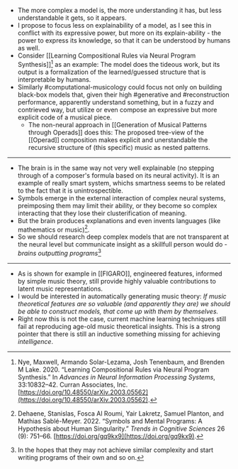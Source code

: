 - The more complex a model is, the more understanding it has, but less understandable it gets, so it appears.
- I propose to focus less on explainability of a model, as I see this in conflict with its expressive power, but more on its explain-ability - the power to express its knowledge, so that it can be understood by humans as well. 
- Consider [[Learning Compositional Rules via Neural Program Synthesis]][^@nyeLearningCompositionalRules2020] as an example: The model does the tideous work, but its output is a formalization of the learned/guessed structure that is interpretable by humans. 
- Similarly #computational-musicology could focus not only on building black-box models that, given their high #generative and #reconstruction performance, apparently understand something, but in a fuzzy and contrieved way, but utilize or even compose an expressive but more explicit code of a musical piece.
	- The non-neural approach in [[Generation of Musical Patterns through Operads]] does this: The proposed tree-view of the [[Operad]] composition makes explicit and unerstandable the recursive structure of (this specific) music as nested patterns. 
---
- The brain is in the same way not very well explainable (no stepping through of a composer's formula based on its neural activity). It is an example of really smart system, whichs smartness seems to be related to the fact that it is unintrospectible.
- Symbols emerge in the external interaction of complex neural systems, preimposing them may limit their ability, or they become so complex interacting that they lose their clusterification of meaning.
- But the brain produces explanations and even invents languages (like mathematics or music)[^@dehaeneSymbolsMentalPrograms2022].
- So we should research deep complex models that are not transparent at the neural level but communicate insight as a skillfull person would do - *brains* *outputting* *programs*[^1]
---
- As is shown for example in [[FIGARO]], engineered features, informed by simple music theory, still provide highly valuable contributions to latent music representations. 
- I would be interested in automatically generating music theory: *If music theoretical features are so valuable (and apparently they are) we should be able to construct models, that come up with them by themselves.* 
- Right now this is not the case, current machine learning techniques still fail at reproducing age-old music theoretical insights. This is a strong pointer that there is still an inductive something missing for achieving *intelligence*.


[^1]: In the hopes that they may not achieve similar complexity and start writing programs of their own and so on.

[^@dehaeneSymbolsMentalPrograms2022]: Dehaene, Stanislas, Fosca Al Roumi, Yair Lakretz, Samuel Planton, and Mathias Sablé-Meyer. 2022. “Symbols and Mental Programs: A Hypothesis about Human Singularity.” _Trends in Cognitive Sciences_ 26 (9): 751–66. [https://doi.org/gq9kx9](https://doi.org/gq9kx9).

[^@nyeLearningCompositionalRules2020]: Nye, Maxwell, Armando Solar-Lezama, Josh Tenenbaum, and Brenden M Lake. 2020. “Learning Compositional Rules via Neural Program Synthesis.” In _Advances in Neural Information Processing Systems_, 33:10832–42. Curran Associates, Inc. [https://doi.org/10.48550/arXiv.2003.05562](https://doi.org/10.48550/arXiv.2003.05562).

